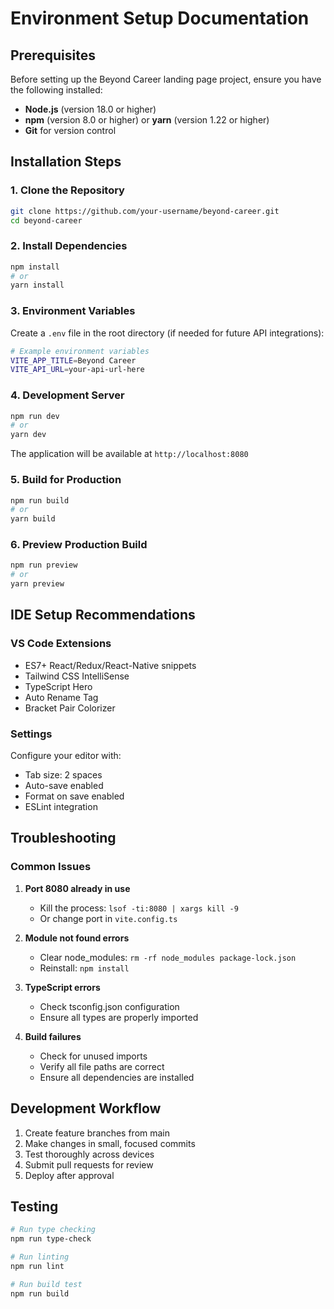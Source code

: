 
# Environment Setup Documentation

## Prerequisites

Before setting up the Beyond Career landing page project, ensure you have the following installed:

- **Node.js** (version 18.0 or higher)
- **npm** (version 8.0 or higher) or **yarn** (version 1.22 or higher)
- **Git** for version control

## Installation Steps

### 1. Clone the Repository
```bash
git clone https://github.com/your-username/beyond-career.git
cd beyond-career
```

### 2. Install Dependencies
```bash
npm install
# or
yarn install
```

### 3. Environment Variables
Create a `.env` file in the root directory (if needed for future API integrations):
```bash
# Example environment variables
VITE_APP_TITLE=Beyond Career
VITE_API_URL=your-api-url-here
```

### 4. Development Server
```bash
npm run dev
# or
yarn dev
```

The application will be available at `http://localhost:8080`

### 5. Build for Production
```bash
npm run build
# or
yarn build
```

### 6. Preview Production Build
```bash
npm run preview
# or
yarn preview
```

## IDE Setup Recommendations

### VS Code Extensions
- ES7+ React/Redux/React-Native snippets
- Tailwind CSS IntelliSense
- TypeScript Hero
- Auto Rename Tag
- Bracket Pair Colorizer

### Settings
Configure your editor with:
- Tab size: 2 spaces
- Auto-save enabled
- Format on save enabled
- ESLint integration

## Troubleshooting

### Common Issues

1. **Port 8080 already in use**
   - Kill the process: `lsof -ti:8080 | xargs kill -9`
   - Or change port in `vite.config.ts`

2. **Module not found errors**
   - Clear node_modules: `rm -rf node_modules package-lock.json`
   - Reinstall: `npm install`

3. **TypeScript errors**
   - Check tsconfig.json configuration
   - Ensure all types are properly imported

4. **Build failures**
   - Check for unused imports
   - Verify all file paths are correct
   - Ensure all dependencies are installed

## Development Workflow

1. Create feature branches from main
2. Make changes in small, focused commits
3. Test thoroughly across devices
4. Submit pull requests for review
5. Deploy after approval

## Testing

```bash
# Run type checking
npm run type-check

# Run linting
npm run lint

# Run build test
npm run build
```
